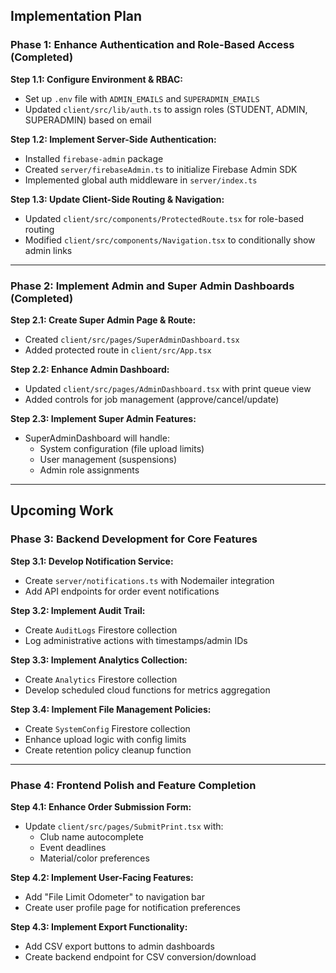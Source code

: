 ## Implementation Plan

### Phase 1: Enhance Authentication and Role-Based Access (Completed)
**Step 1.1: Configure Environment & RBAC:**
- Set up `.env` file with `ADMIN_EMAILS` and `SUPERADMIN_EMAILS`
- Updated `client/src/lib/auth.ts` to assign roles (STUDENT, ADMIN, SUPERADMIN) based on email

**Step 1.2: Implement Server-Side Authentication:**
- Installed `firebase-admin` package
- Created `server/firebaseAdmin.ts` to initialize Firebase Admin SDK
- Implemented global auth middleware in `server/index.ts`

**Step 1.3: Update Client-Side Routing & Navigation:**
- Updated `client/src/components/ProtectedRoute.tsx` for role-based routing
- Modified `client/src/components/Navigation.tsx` to conditionally show admin links

---

### Phase 2: Implement Admin and Super Admin Dashboards (Completed)
**Step 2.1: Create Super Admin Page & Route:**
- Created `client/src/pages/SuperAdminDashboard.tsx`
- Added protected route in `client/src/App.tsx`

**Step 2.2: Enhance Admin Dashboard:**
- Updated `client/src/pages/AdminDashboard.tsx` with print queue view
- Added controls for job management (approve/cancel/update)

**Step 2.3: Implement Super Admin Features:**
- SuperAdminDashboard will handle:
  - System configuration (file upload limits)
  - User management (suspensions)
  - Admin role assignments

---
<!-- 
## Open-Sourcing our project(the right way)
Refer .\attached_assets\changes_in_the_agents_plan.md -->


## Upcoming Work
### Phase 3: Backend Development for Core Features
**Step 3.1: Develop Notification Service:**
- Create `server/notifications.ts` with Nodemailer integration
- Add API endpoints for order event notifications

**Step 3.2: Implement Audit Trail:**
- Create `AuditLogs` Firestore collection
- Log administrative actions with timestamps/admin IDs

**Step 3.3: Implement Analytics Collection:**
- Create `Analytics` Firestore collection
- Develop scheduled cloud functions for metrics aggregation

**Step 3.4: Implement File Management Policies:**
- Create `SystemConfig` Firestore collection
- Enhance upload logic with config limits
- Create retention policy cleanup function

---


### Phase 4: Frontend Polish and Feature Completion
**Step 4.1: Enhance Order Submission Form:**
- Update `client/src/pages/SubmitPrint.tsx` with:
  - Club name autocomplete
  - Event deadlines
  - Material/color preferences

**Step 4.2: Implement User-Facing Features:**
- Add "File Limit Odometer" to navigation bar
- Create user profile page for notification preferences

**Step 4.3: Implement Export Functionality:**
- Add CSV export buttons to admin dashboards
- Create backend endpoint for CSV conversion/download
